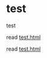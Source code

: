# test
test

read [test.html](test.html)

read [test.html](https://mtomassoli.github.io/test/test.html)
